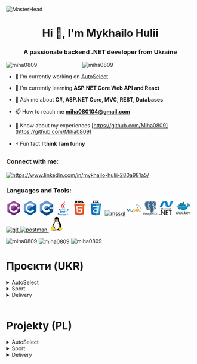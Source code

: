 ![MasterHead](https://miro.medium.com/v2/resize:fit:2000/format:webp/1*-ntL3Dsvc-dJ5cLGRtSuEw.gif)
<h1 align="center">Hi 👋, I'm Mykhailo Hulii</h1>
<h3 align="center">A passionate backend .NET developer from Ukraine</h3>
<img  align="right" width="300" src="https://i.postimg.cc/QMqB8Vp6/Image.jpg" alt="miha0809" />

<p align="left"> <img src="https://komarev.com/ghpvc/?username=miha0809&label=Profile%20views&color=0e75b6&style=flat" alt="miha0809" /> </p>

- 🔭 I’m currently working on [AutoSelect](https://github.com/Miha0809/AutoSelect)

- 🌱 I’m currently learning **ASP.NET Core Web API and React**

- 💬 Ask me about **C#, ASP.NET Core, MVC, REST, Databases**

- 📫 How to reach me **miha080104@gmail.com**

- 📄 Know about my experiences [https://github.com/Miha0809](https://github.com/Miha0809)

- ⚡ Fun fact **I think I am funny**

<h3 align="left">Connect with me:</h3>
<p align="left">
<a href="https://www.linkedin.com/in/mykhailo-hulii-280a981a5" target="blank"><img align="center" src="https://raw.githubusercontent.com/rahuldkjain/github-profile-readme-generator/master/src/images/icons/Social/linked-in-alt.svg" alt="https://www.linkedin.com/in/mykhailo-hulii-280a981a5/" height="30" width="40" /></a>
</p>

<h3 align="left">Languages and Tools:</h3>
<p align="left"> 
  <a href="https://www.w3schools.com/cs/" target="_blank" rel="noreferrer"> <img src="https://raw.githubusercontent.com/devicons/devicon/master/icons/csharp/csharp-original.svg" alt="csharp" width="40" height="40"/> </a>
  <a href="https://www.cprogramming.com/" target="_blank" rel="noreferrer"> <img src="https://raw.githubusercontent.com/devicons/devicon/master/icons/c/c-original.svg" alt="c" width="40" height="40"/> </a>
  <a href="https://www.w3schools.com/cpp/" target="_blank" rel="noreferrer"> <img src="https://raw.githubusercontent.com/devicons/devicon/master/icons/cplusplus/cplusplus-original.svg" alt="cplusplus" width="40" height="40"/> </a>
  <a href="https://www.java.com" target="_blank" rel="noreferrer"> <img src="https://raw.githubusercontent.com/devicons/devicon/master/icons/java/java-original.svg" alt="java" width="40" height="40"/> </a>
  <a href="https://www.w3.org/html/" target="_blank" rel="noreferrer"> <img src="https://raw.githubusercontent.com/devicons/devicon/master/icons/html5/html5-original-wordmark.svg" alt="html5" width="40" height="40"/> </a>
  <a href="https://www.w3schools.com/css/" target="_blank" rel="noreferrer"> <img src="https://raw.githubusercontent.com/devicons/devicon/master/icons/css3/css3-original-wordmark.svg" alt="css3" width="40" height="40"/> </a>
  <a href="https://www.microsoft.com/en-us/sql-server" target="_blank" rel="noreferrer"> <img src="https://www.svgrepo.com/show/303229/microsoft-sql-server-logo.svg" alt="mssql" width="40" height="40"/> </a>
  <a href="https://www.mysql.com/" target="_blank" rel="noreferrer"> <img src="https://raw.githubusercontent.com/devicons/devicon/master/icons/mysql/mysql-original-wordmark.svg" alt="mysql" width="40" height="40"/> </a>
  <a href="https://www.postgresql.org" target="_blank" rel="noreferrer"> <img src="https://raw.githubusercontent.com/devicons/devicon/master/icons/postgresql/postgresql-original-wordmark.svg" alt="postgresql" width="40" height="40"/> </a>
  <a href="https://dotnet.microsoft.com/" target="_blank" rel="noreferrer"> <img src="https://raw.githubusercontent.com/devicons/devicon/master/icons/dot-net/dot-net-original-wordmark.svg" alt="dotnet" width="40" height="40"/> </a>
  <a href="https://www.docker.com/" target="_blank" rel="noreferrer"> <img src="https://raw.githubusercontent.com/devicons/devicon/master/icons/docker/docker-original-wordmark.svg" alt="docker" width="40" height="40"/> </a>
  <a href="https://git-scm.com/" target="_blank" rel="noreferrer"> <img src="https://www.vectorlogo.zone/logos/git-scm/git-scm-icon.svg" alt="git" width="40" height="40"/> </a>
  <a href="https://postman.com" target="_blank" rel="noreferrer"> <img src="https://www.vectorlogo.zone/logos/getpostman/getpostman-icon.svg" alt="postman" width="40" height="40"/> </a>
  <a href="https://www.linux.org/" target="_blank" rel="noreferrer"> <img src="https://raw.githubusercontent.com/devicons/devicon/master/icons/linux/linux-original.svg" alt="linux" width="40" height="40"/> </a>
</p>

<img align="left" src="https://github-readme-stats.vercel.app/api?username=miha0809&show_icons=true&locale=en" alt="miha0809" />
&nbsp;<img align="center" src="https://github-readme-stats.vercel.app/api/top-langs?username=miha0809&show_icons=true&locale=en&layout=compact" alt="miha0809" />

<div style="display: inline-block;">
<!--   <img src="https://github.r2v.ch/codewars?user=Mark_Full&theme=light" alt="miha0809" /> -->
  <img src="https://github-readme-streak-stats.herokuapp.com/?user=miha0809&" alt="miha0809" />
</div>

# Проєкти (UKR)

<details>
<summary>AutoSelect</summary>

###### [Link](https://github.com/Miha0809/AutoSelect)

### Мета проєкту:
Створення повноцінного сайту для полегкшення пошуку спеціаліста по пошуку та огляду автомобіля.

### Тривалість:
Липень 2024 - 

### Технології back-end:
- Мова програмування: C#
- Фреймворки: ASP.NET Core, EntityFramework Core
- Бібліотеки: Identity, AutoMapper
- База даних: PostgreSQL
- Контейнеризація: Docker

### Технології front-end:
- Мова програмування: TypeScript
- Бібліотеки: React

### Архітектура:
- Проект монолітної архітектури
- API REST
- SPA

### Паттерни:
- SOLID
- KISS (Keep It Simple, Stupid)
- DRY (Don't Repeat Yourself)
- MVC (Model-View-Controller)
</details>


<details>
<summary>Sport</summary>

###### [Link](https://github.com/Miha0809/Sport)

### Мета проєкту:
Створити проект на тему "Розроблення веб-додатку для організації бігових змагань в режимі реального часу для ОС Android" на дипломну роботу для коледжа НТУ

### Тривалість:
Квітень 2024 - Травень 2024

### Технології:
- Мова програмування: C#
- Фреймворки: ASP.NET Core Web API, EntityFramework Core, Identity, AutoMapper
- База даних: PostgreSQL
- Хостинг: Render
- Контейнеризація: Docker

### Архітектура:
- Проект монолітної архітектури
- API REST

### Паттерни:
- SOLID
- KISS (Keep It Simple, Stupid)
- DRY (Don't Repeat Yourself)
- MVC (Model-View-Controller)
</details>


<details>
<summary>Delivery</summary>

###### [Link](https://github.com/Miha0809/Delivery)

### Мета проєкту:
Створення маркетплейсу для продажі домашніх продуктів.

### Тривалість:
Грудень 2023 - Травень 2024

### Технології:
- Мова програмування: C#
- Фреймворки: ASP.NET Core Web API, EntityFramework Core, Identity, AutoMapper
- База даних: PostgreSQL
- Хостинг: Render
- Контейнеризація: Docker

### Архітектура:
- Проект монолітної архітектури
- API REST

### Паттерни:
- MVC (Model-View-Controller)
    
### Роль:
- Роль: розробка back-end частини.
</details>


<br />


# Projekty (PL)

<details>
<summary>AutoSelect</summary>

###### [Link](https://github.com/Miha0809/AutoSelect)

### Cel projektu:
Stworzenie pełnoprawnej strony internetowej ułatwiającej wyszukiwanie specjalisty w zakresie wyszukiwania i przeglądu samochodu.

### Czas trwania:
Lipiec 2024 - 

### Technologie back-end:
- Język programowania: C#
- Frameworki: ASP.NET Core Web API, EntityFramework Core
- Biblioteki: Identity, AutoMapper
- Baza danych: PostgreSQL
- Konteneryzacja: Docker

### Technologie front-end:
- Język programowania: TypeScript
- Biblioteki: React

### Architektura:
- Monolitna architektura projekta
- API REST
- SPA

### Wzorce:
- SOLID
- KISS (Keep It Simple, Stupid)
- DRY (Don't Repeat Yourself)
- MVC (Model-View-Controller)
</details>


<details>
<summary>Sport</summary>

###### [Link](https://github.com/Miha0809/Sport)

### Cel projektu:
Utwórz projekt pt. „Rozwój aplikacji internetowej do zawodów biegowych w czasie rzeczywistym dla systemu Android” na potrzeby pracy dyplomowej

### Czas trwania:
Kwiecień 2024 - Maj 2024

### Technologie:
- Język programowania: C#
- Frameworki: ASP.NET Core, EntityFramework Core, Identity, AutoMapper
- Baza danych: PostgreSQL
- Hosting: Render
- Konteneryzacja: Docker

### Architektura:
- Monolitna architektura projekta
- API REST

### Wzorce:
- SOLID
- KISS (Keep It Simple, Stupid)
- DRY (Don't Repeat Yourself)
- MVC (Model-View-Controller)
</details>


<details>
<summary>Delivery</summary>

###### [Link](https://github.com/Miha0809/Delivery)

### Cel projektu:
Stworzenie marketplace produktów domowych

### Czas trwania:
Grudzień 2023 - Maj 2024

### Technologie:
- Język programowania: C#
- Frameworki: ASP.NET Core, EntityFramework Core, Identity, AutoMapper
- Baza danych: PostgreSQL
- Hosting: Render
- Konteneryzacja: Docker

### Architektura:
- Monolitna architektura projekta
- API REST

### Wzorce:
- MVC (Model-View-Controller)
    
### Rola:
- Rola: rozwój części back-endowej.
</details>
